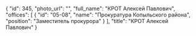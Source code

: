 {
    "id": 345,
    "photo_url": "",
    "full_name": "КРОТ Алексей Павлович",
    "offices": [
        {
            "id": "05-08",
            "name": "Прокуратура Копыльского района",
            "position": "Заместитель прокурора"
        }
    ],
    "title": "КРОТ Алексей Павлович"
}